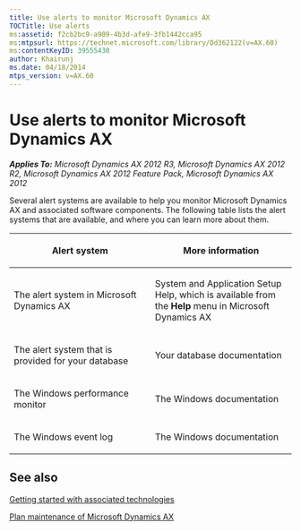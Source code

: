 ```yaml
---
title: Use alerts to monitor Microsoft Dynamics AX
TOCTitle: Use alerts
ms:assetid: f2cb2bc9-a909-4b3d-afe9-3fb1442cca95
ms:mtpsurl: https://technet.microsoft.com/library/Dd362122(v=AX.60)
ms:contentKeyID: 39555430
author: Khairunj
ms.date: 04/18/2014
mtps_version: v=AX.60
---
```


# Use alerts to monitor Microsoft Dynamics AX 


_**Applies To:** Microsoft Dynamics AX 2012 R3, Microsoft Dynamics AX 2012 R2, Microsoft Dynamics AX 2012 Feature Pack, Microsoft Dynamics AX 2012_

Several alert systems are available to help you monitor Microsoft Dynamics AX and associated software components. The following table lists the alert systems that are available, and where you can learn more about them.

<table>
<colgroup>
<col style="width: 50%" />
<col style="width: 50%" />
</colgroup>
<thead>
<tr class="header">
<th><p>Alert system</p></th>
<th><p>More information</p></th>
</tr>
</thead>
<tbody>
<tr class="odd">
<td><p>The alert system in Microsoft Dynamics AX</p></td>
<td><p>System and Application Setup Help, which is available from the <strong>Help</strong> menu in Microsoft Dynamics AX</p></td>
</tr>
<tr class="even">
<td><p>The alert system that is provided for your database</p></td>
<td><p>Your database documentation</p></td>
</tr>
<tr class="odd">
<td><p>The Windows performance monitor</p></td>
<td><p>The Windows documentation</p></td>
</tr>
<tr class="even">
<td><p>The Windows event log</p></td>
<td><p>The Windows documentation</p></td>
</tr>
</tbody>
</table>


## See also

[Getting started with associated technologies](getting-started-with-associated-technologies.md)

[Plan maintenance of Microsoft Dynamics AX](plan-maintenance-of-microsoft-dynamics-ax.md)

  


